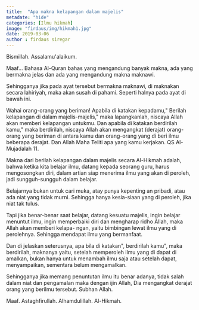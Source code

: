 ```yaml
---
title:  "Apa makna kelapangan dalam majelis"
metadate: "hide"
categories: [Ilmu hikmah]
image: "firdaus/img/hikmah1.jpg"
date: 2019-03-06 
author : firdaus siregar
---
```

Bismillah.
Assalamu'alaikum.

Maaf...
Bahasa Al-Quran bahas yang mengandung banyak makna, ada yang bermakna jelas dan ada yang mengandung makna maknawi.

Sehingganya jika pada ayat tersebut bermakna maknawi, di maknakan secara lahiriyah, maka akan susah di pahami. Seperti halnya pada ayat di bawah ini.

Wahai orang-orang yang beriman! Apabila di katakan kepadamu," Berilah kelapangan di dalam majelis-majelis," maka lapangkanlah, niscaya Allah akan memberi kelapangan untukmu. Dan apabila di katakan berdirilah kamu," maka berdirilah, niscaya Allah akan mengangkat (derajat) orang-orang yang beriman di antara kamu dan orang-orang yang di beri ilmu beberapa derajat. Dan Allah Maha Teliti apa yang kamu kerjakan. QS Al-Mujadalah 11.

Makna dari berilah kelapangan dalam majelis secara Al-Hikmah adalah, bahwa ketika kita belajar ilmu, datang kepada seorang guru, harus mengosongkan diri, dalam artian siap menerima ilmu yang akan di peroleh, jadi sungguh-sungguh dalam belajar.

Belajarnya bukan untuk cari muka, atay punya kepenting an pribadi, atau ada niat yang tidak murni. Sehingga hanya kesia-siaan yang di peroleh, jika niat tak tulus.

Tapi jika benar-benar saat belajar, datang kesuatu majelis, ingin belajar menuntut ilmu, ingin memperbaiki diri dan mengharap ridho Allah, maka Allah akan memberi kelapa- ngan, yaitu bimbingan lewat ilmu yang di perolehnya. Sehingga mendapat ilmu yang bermanfaat.

Dan di jelaskan seterusnya, apa bila di katakan", berdirilah kamu", maka berdirilah, maknanya yaitu, setelah memperoleh ilmu yang di dapat di amalkan, bukan hanya untuk menambah ilmu saja atau setelah dapat, menyampaikan, sementara belum mengamalkan.

Sehingganya jika memang penuntutan ilmu itu benar adanya, tidak salah dalam niat dan pengamalan maka dengan ijin Allah, Dia mengangkat derajat orang yang berilmu tersebut. Subhan Allah.

Maaf. Astaghfirullah.
Alhamdulillah. Al-Hikmah.

